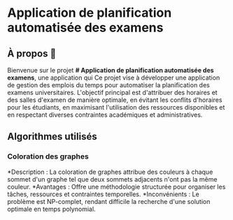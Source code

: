 # Application de planification automatisée des examens

## À propos 👀
Bienvenue sur le projet **# Application de planification automatisée des examens**, une application qui
Ce projet vise à développer une application de gestion des emplois du temps pour automatiser la planification des examens universitaires.
L'objectif principal est d'attribuer des horaires et des salles d'examen de manière optimale, en évitant les conflits d'horaires pour les étudiants, en maximisant l'utilisation des ressources disponibles et en respectant diverses contraintes académiques et administratives.

## Algorithmes utilisés
### Coloration des graphes
  *Description : La coloration de graphes attribue des couleurs à chaque sommet d'un graphe tel que deux sommets adjacents n'ont pas la même couleur.
  *Avantages : Offre une méthodologie structurée pour organiser les tâches, ressources et contraintes temporelles.
  *Inconvénients : Le problème est NP-complet, rendant difficile la recherche d'une solution optimale en temps polynomial.

